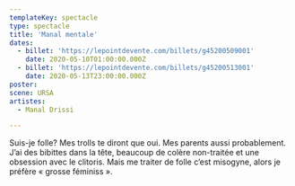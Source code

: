 ```yaml
---
templateKey: spectacle
type: spectacle
title: 'Manal mentale'
dates: 
  - billet: 'https://lepointdevente.com/billets/g45200509001'
    date: 2020-05-10T01:00:00.000Z
  - billet: 'https://lepointdevente.com/billets/g45200513001'
    date: 2020-05-13T23:00:00.000Z
poster: 
scene: URSA
artistes:
  - Manal Drissi

---
```

Suis-je folle? Mes trolls te diront que oui. Mes parents aussi probablement. J’ai des bibittes dans la tête, beaucoup de colère non-traitée et une obsession avec le clitoris. Mais me traiter de folle c’est misogyne, alors je préfère « grosse féminiss ».
